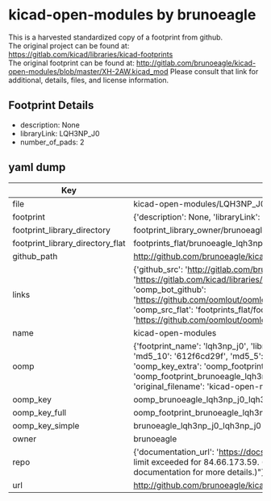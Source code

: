 # kicad-open-modules by brunoeagle  
This is a harvested standardized copy of a footprint from github.  
The original project can be found at:  
https://gitlab.com/kicad/libraries/kicad-footprints  
The original footprint can be found at:
http://gitlab.com/brunoeagle/kicad-open-modules/blob/master/XH-2AW.kicad_mod
Please consult that link for additional, details, files, and license information.  
## Footprint Details
* description: None  
* libraryLink: LQH3NP_J0  
* number_of_pads: 2  
## yaml dump  
| Key | Value |  
| --- | --- |  
| file | kicad-open-modules/LQH3NP_J0.kicad_mod |  
| footprint | {'description': None, 'libraryLink': 'LQH3NP_J0', 'number_of_pads': 2} |  
| footprint_library_directory | footprint_library_owner/brunoeagle_kicad-open-modules |  
| footprint_library_directory_flat | footprints_flat/brunoeagle_lqh3np_j0_lqh3np_j0/working |  
| github_path | http://github.com/brunoeagle/kicad-open-modules/blob/master/LQH3NP_J0.kicad_mod |  
| links | {'github_src': 'http://gitlab.com/brunoeagle/kicad-open-modules/blob/master/XH-2AW.kicad_mod', 'github_src_repo': 'https://gitlab.com/kicad/libraries/kicad-footprints', 'oomp_bot': 'footprints/brunoeagle_lqh3np_j0_lqh3np_j0/working', 'oomp_bot_github': 'https://github.com/oomlout/oomlout_oomp_footprint_bot/tree/main/footprints/brunoeagle_lqh3np_j0_lqh3np_j0/working', 'oomp_src_flat': 'footprints_flat/footprints_flat/brunoeagle_lqh3np_j0_lqh3np_j0/working', 'oomp_src_flat_github': 'https://github.com/oomlout/oomlout_oomp_footprint_src/tree/main/footprints_flat/brunoeagle_lqh3np_j0_lqh3np_j0/working'} |  
| name | kicad-open-modules |  
| oomp | {'footprint_name': 'lqh3np_j0', 'library_name': 'lqh3np_j0_kicad_mod', 'md5': '612f6cd29f845af335c7b536d4870aa6', 'md5_10': '612f6cd29f', 'md5_5': '612f6', 'md5_6': '612f6c', 'oomp_key': 'oomp_brunoeagle_lqh3np_j0_lqh3np_j0', 'oomp_key_extra': 'oomp_footprint_brunoeagle_lqh3np_j0_lqh3np_j0', 'oomp_key_full': 'oomp_footprint_brunoeagle_lqh3np_j0_lqh3np_j0_612f6c', 'oomp_key_simple': 'brunoeagle_lqh3np_j0_lqh3np_j0', 'original_filename': 'kicad-open-modules/LQH3NP_J0.kicad_mod', 'owner_name': 'brunoeagle'} |  
| oomp_key | oomp_brunoeagle_lqh3np_j0_lqh3np_j0 |  
| oomp_key_full | oomp_footprint_brunoeagle_lqh3np_j0_lqh3np_j0 |  
| oomp_key_simple | brunoeagle_lqh3np_j0_lqh3np_j0 |  
| owner | brunoeagle |  
| repo | {'documentation_url': 'https://docs.github.com/rest/overview/resources-in-the-rest-api#rate-limiting', 'message': "API rate limit exceeded for 84.66.173.59. (But here's the good news: Authenticated requests get a higher rate limit. Check out the documentation for more details.)"} |  
| url | http://github.com/brunoeagle/kicad-open-modules |  

